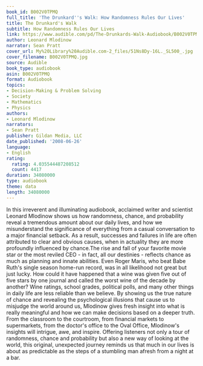 ```yaml
---
book_id: B002V0TPMQ
full_title: 'The Drunkard''s Walk: How Randomness Rules Our Lives'
title: The Drunkard's Walk
subtitle: How Randomness Rules Our Lives
link: https://www.audible.com/pd/The-Drunkards-Walk-Audiobook/B002V0TPMQ
author: Leonard Mlodinow
narrator: Sean Pratt
cover_url: My%20Library%20Audible.com-2_files/51Ns8Dy-16L._SL500_.jpg
cover_filename: B002V0TPMQ.jpg
source: Audible
book_type: audiobook
asin: B002V0TPMQ
format: Audiobook
topics:
- Decision-Making & Problem Solving
- Society
- Mathematics
- Physics
authors:
- Leonard Mlodinow
narrators:
- Sean Pratt
publisher: Gildan Media, LLC
date_published: '2008-06-26'
language:
- English
rating:
  rating: 4.035544487208512
  count: 4417
duration: 34080000
type: audiobook
theme: data
length: 34080000
---
```

In this irreverent and illuminating audiobook, acclaimed writer and scientist Leonard Mlodinow shows us how randomness, chance, and probability reveal a tremendous amount about our daily lives, and how we misunderstand the significance of everything from a casual conversation to a major financial setback. As a result, successes and failures in life are often attributed to clear and obvious causes, when in actuality they are more profoundly influenced by chance.The rise and fall of your favorite movie star or the most reviled CEO - in fact, all our destinies - reflects chance as much as planning and innate abilities. Even Roger Maris, who beat Babe Ruth's single season home-run record, was in all likelihood not great but just lucky.
How could it have happened that a wine was given five out of five stars by one journal and called the worst wine of the decade by another? Wine ratings, school grades, political polls, and many other things in daily life are less reliable than we believe. By showing us the true nature of chance and revealing the psychological illusions that cause us to misjudge the world around us, Mlodinow gives fresh insight into what is really meaningful and how we can make decisions based on a deeper truth. From the classroom to the courtroom, from financial markets to supermarkets, from the doctor's office to the Oval Office, Mlodinow's insights will intrigue, awe, and inspire.
Offering listeners not only a tour of randomness, chance and probability but also a new way of looking at the world, this original, unexpected journey reminds us that much in our lives is about as predictable as the steps of a stumbling man afresh from a night at a bar.
